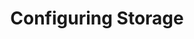 ---
title: "Configuring Storage"
description: "Initial storage configuration procedures."
weight: 4
---